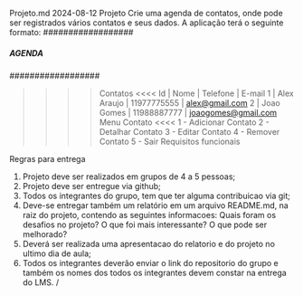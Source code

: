 Projeto.md
 2024-08-12
 Projeto
 Crie uma agenda de contatos, onde pode ser registrados vários contatos e seus dados. A aplicação terá o
 seguinte formato:
 ##################
 ##### AGENDA #####
 ##################
 >>>> Contatos <<<< 
Id | Nome           | Telefone    | E-mail 
1  | Alex Araujo    | 11977775555 | alex@gmail.com 
2  | Joao Gomes     | 11988887777 | joaogomes@gmail.com 
>>>> Menu Contato <<<< 
1 - Adicionar Contato 
2 - Detalhar Contato 
3 - Editar Contato 
4 - Remover Contato 
5 - Sair 
Requisitos funcionais

 Regras para entrega
 1. Projeto deve ser realizados em grupos de 4 a 5 pessoas;
 2. Projeto deve ser entregue via github;
 3. Todos os integrantes do grupo, tem que ter alguma contribuicao via git;
 4. Deve-se entregar também um relatório em um arquivo README.md, na raiz do projeto, contendo as
 seguintes informacoes:
 Quais foram os desafios no projeto?
 O que foi mais interessante?
 O que pode ser melhorado?
 5. Deverá ser realizada uma apresentacao do relatorio e do projeto no ultimo dia de aula;
 6. Todos os integrantes deverão enviar o link do repositorio do grupo e também os nomes dos todos os
 integrantes devem constar na entrega do LMS.
 / 

